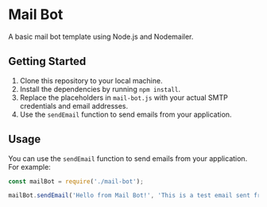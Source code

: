 # Mail Bot

A basic mail bot template using Node.js and Nodemailer.

## Getting Started

1. Clone this repository to your local machine.
2. Install the dependencies by running `npm install`.
3. Replace the placeholders in `mail-bot.js` with your actual SMTP credentials and email addresses.
4. Use the `sendEmail` function to send emails from your application.

## Usage

You can use the `sendEmail` function to send emails from your application. For example:
```javascript
const mailBot = require('./mail-bot');

mailBot.sendEmail('Hello from Mail Bot!', 'This is a test email sent from the mail bot.');
